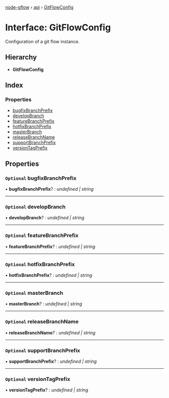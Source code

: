 [node-gflow](../README.md) › [api](../modules/api.md) › [GitFlowConfig](api.gitflowconfig.md)

# Interface: GitFlowConfig

Configuration of a git flow instance.

## Hierarchy

* **GitFlowConfig**

## Index

### Properties

* [bugfixBranchPrefix](api.gitflowconfig.md#optional-bugfixbranchprefix)
* [developBranch](api.gitflowconfig.md#optional-developbranch)
* [featureBranchPrefix](api.gitflowconfig.md#optional-featurebranchprefix)
* [hotfixBranchPrefix](api.gitflowconfig.md#optional-hotfixbranchprefix)
* [masterBranch](api.gitflowconfig.md#optional-masterbranch)
* [releaseBranchName](api.gitflowconfig.md#optional-releasebranchname)
* [supportBranchPrefix](api.gitflowconfig.md#optional-supportbranchprefix)
* [versionTagPrefix](api.gitflowconfig.md#optional-versiontagprefix)

## Properties

### `Optional` bugfixBranchPrefix

• **bugfixBranchPrefix**? : *undefined | string*

___

### `Optional` developBranch

• **developBranch**? : *undefined | string*

___

### `Optional` featureBranchPrefix

• **featureBranchPrefix**? : *undefined | string*

___

### `Optional` hotfixBranchPrefix

• **hotfixBranchPrefix**? : *undefined | string*

___

### `Optional` masterBranch

• **masterBranch**? : *undefined | string*

___

### `Optional` releaseBranchName

• **releaseBranchName**? : *undefined | string*

___

### `Optional` supportBranchPrefix

• **supportBranchPrefix**? : *undefined | string*

___

### `Optional` versionTagPrefix

• **versionTagPrefix**? : *undefined | string*

